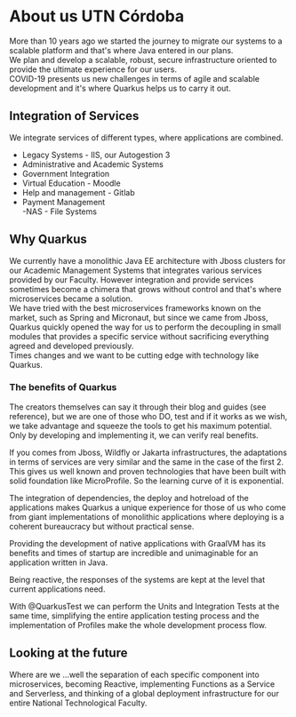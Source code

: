 # About us UTN Córdoba

More than 10 years ago we started the journey to migrate our systems to a scalable platform and that's where Java entered in our plans.  
We plan and develop a scalable, robust, secure infrastructure oriented to provide the ultimate experience for our users.  
COVID-19 presents us new challenges in terms of agile and scalable development and it's where Quarkus helps us to carry it out.  

## Integration of Services  
We integrate services of different types, where applications are combined.  

- Legacy Systems - IIS, our Autogestion 3  
- Administrative and Academic Systems  
- Government Integration  
- Virtual Education - Moodle  
- Help and management - Gitlab  
- Payment Management  
 -NAS - File Systems  


## Why Quarkus
We currently have a monolithic Java EE architecture with Jboss clusters for our Academic Management Systems that integrates various services provided by our Faculty. However integration and provide services sometimes become a chimera that grows without control and that's where microservices became a solution.  
We have tried with the best microservices frameworks known on the market, such as Spring and Micronaut, but since we came from Jboss, Quarkus quickly opened the way for us to perform the decoupling in small modules that provides a specific service without sacrificing everything agreed and developed previously.  
Times changes and we want to be cutting edge with technology like Quarkus.  

### The benefits of Quarkus
The creators themselves can say it through their blog and guides (see reference), but we are one of those who DO, test and if it works as we wish, we take advantage and squeeze the tools to get his maximum potential. Only by developing and implementing it, we can verify real benefits.  

If you comes from Jboss, Wildfly or Jakarta infrastructures, the adaptations in terms of services are very similar and the same in the case of the first 2. This gives us well known and proven technologies that have been built with solid foundation like MicroProfile. So the learning curve of it is exponential.  

The integration of dependencies, the deploy and hotreload of the applications makes Quarkus a unique experience for those of us who come from giant implementations of monolithic applications where deploying is a coherent bureaucracy but without practical sense.  

Providing the development of native applications with GraalVM has its benefits and times of startup are incredible and unimaginable for an application written in Java.  

Being reactive, the responses of the systems are kept at the level that current applications need.  

With @QuarkusTest we can perform the Units and Integration Tests at the same time, simplifying the entire application testing process and the implementation of Profiles make the whole development process flow.  


## Looking at the future
Where are we ...well the separation of each specific component into microservices, becoming Reactive, implementing Functions as a Service and Serverless, and thinking of a global deployment infrastructure for our entire National Technological Faculty.
